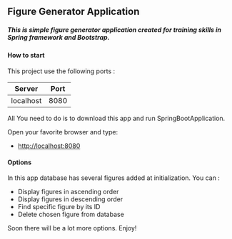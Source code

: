 ## Figure Generator Application

##### This is simple figure generator application created for training skills in Spring framework and Bootstrap.

#### How to start

This project use the following ports :

| Server     | Port |
|------------|------|
| localhost  | 8080 |

All You need to do is to download this app and run SpringBootApplication.

Open your favorite browser and type:

* [http://localhost:8080](http://localhost:8080)

#### Options

In this app database has several figures added at initialization.
You can :
- Display figures in ascending order
- Display figures in descending order
- Find specific figure by its ID
- Delete chosen figure from database

Soon there will be a lot more options. Enjoy!

